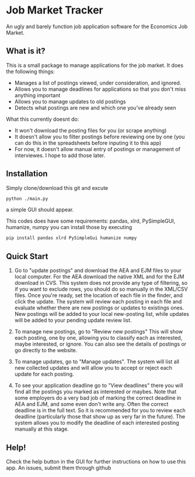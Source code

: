# Job Market Tracker
An ugly and barely function job application software for the Economics Job Market.

## What is it?
This is a small package to manage applications for the job market. It does the following things:
- Manages a list of postings viewed, under consideration, and ignored.
- Allows you to manage deadlines for applications so that you don't miss anything important
- Allows you to manage updates to old postings
- Detects what postings are new and which one you've already seen

What this currently doesnt do:
- It won't download the posting files for you (or scrape anything)
- It doesn't allow you to filter postings before reviewing one by one (you can do this in the spreadsheets before inputing it to this app)
- For now, it doesn't allow manual entry of postings or management of interviewes. I hope to add those later.

## Installation
Simply clone/download this git and excute
```sh
python ./main.py
```
a simple GUI should appear.

This codes does have some requirements: pandas, xlrd, PySimpleGUI, humanize, numpy
you can install those by executing
```sh
pip install pandas xlrd PySimpleGui humanize numpy
```

## Quick Start

1) Go to "update postings" and download the AEA and EJM files to your local
computer. For the AEA download the native XML and for the EJM download in CVS.
This system does not provide any type of filtering, so if you want to exclude
rows, you should do so manually in the XML/CSV files. Once you're ready, set
the location of each file in the finder, and click the update. The system will
review each posting in each file and evaluate whether there are new postings or
updates to existings ones. New postings will be added to your local new-posting
list, while updates will be added to your pending update review list.

2) To manage new postings, go to "Review new postings" This will show each
posting, one by one, allowing you to classify each as interested, maybe
interested, or ignore. You can also see the details of postings or go directly
to the website.

3) To manage updates, go to "Manage updates". The system will list all new
collected updates and will allow you to accept or reject each update for each
posting.

4) To see your application deadline go to "View deadlines" there you will
find all the postings you marked as interested or maybes. Note that some
employers do a very bad job of marking the correct deadline in AEA and EJM, and
some even don't write any. Often the correct deadline is in the full text. So
it is recommended for you to review each deadline (particularly those that show
up as very far in the future). The system allows you to modify the deadline of
each interested posting manually at this stage.

## Help!
Check the help button in the GUI for further instructions on how to use this app.
An issues, submit them through github


